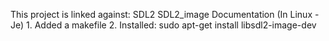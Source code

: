 This project is linked against:
	SDL2
	SDL2_image
Documentation (In Linux - Je)
	1. Added a makefile
	2. Installed: sudo apt-get install libsdl2-image-dev



